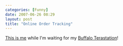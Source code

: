 ```yaml
---
categories: [Funny]
date: 2007-06-26 08:29
layout: post
title: "Online Order Tracking"
---
```

<a href="http://xkcd.com/c281.html" title="xkcd - A webcomic of romance, sarcasm, math, and language - By Randall Munroe">This is me</a> while I'm waiting for my <a href="http://www.ht.com.au/N/0/keyword/buffalo/part/U5985/in_merch/Featured+Products+Backup+2/detail.hts" title="Buffalo Terastation">Buffalo Terastation</a>!
